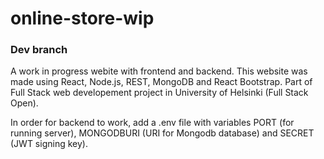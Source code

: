 # online-store-wip
### Dev branch
A work in progress webite with frontend and backend. This website was made using React, Node.js, REST, MongoDB and React Bootstrap. Part of Full Stack web developement project in University of Helsinki (Full Stack Open).

In order for backend to work, add a .env file with variables PORT (for running server), MONGODBURI (URI for Mongodb database) and SECRET (JWT signing key). 
